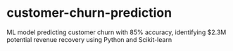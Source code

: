 # customer-churn-prediction
ML model predicting customer churn with 85% accuracy, identifying $2.3M potential revenue recovery using Python and Scikit-learn
